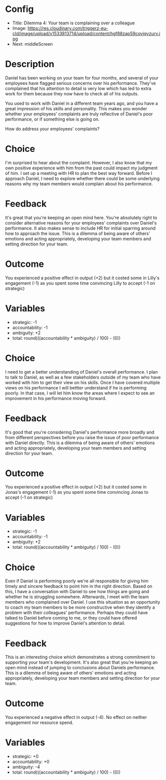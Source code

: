 # Config
 - Title: Dilemma 4: Your team is complaining over a colleague
 - Image: https://res.cloudinary.com/triggerz-eu-cld/image/upload/v1533813714/upload/content/hgf88zap59covjqyzurv.jpg
 - Next: middleScreen

# Description
Daniel has been working on your team for four months, and several of your employees have flagged serious concerns over his performance. They've complained that his attention to detail is very low which has led to extra work for them because they now have to check all of his outputs.

You used to work with Daniel in a different team years ago, and you have a great impression of his skills and personality. This makes you wonder whether your employees' complaints are truly reflective of Daniel's poor performance, or if something else is going on.

How do address your employees' complaints?

# Choice
I'm surprised to hear about the complaint. However, I also know that my own positive experience with him from the past could impact my judgment of him. I set up a meeting with HR to plan the best way forward. Before I approach Daniel, I need to explore whether there could be some underlying reasons why my team members would complain about his performance.

# Feedback

It's great that you're keeping an open mind here. You're absolutely right to consider alternative reasons for your employees' complaints over Daniel's performance. It also makes sense to include HR for initial sparring around how to approach the issue. This is a dilemma of being aware of others' emotions and acting appropriately, developing your team members and setting direction for your team.

# Outcome

You experienced a positive effect in output (+2) but it costed some in Lilly's engagement (-1) as you spent some time convincing Lilly to accept (-1 on strategic)

# Variables
 - strategic: -1
 - accountability: -1
 - ambiguity: +2
 - total: round(((accountability * ambiguity) / 100) - (0))


# Choice
I need to get a better understanding of Daniel's overall performance. I plan to talk to Daniel, as well as a few stakeholders outside of my team who have worked with him to get their view on his skills. Once I have covered multiple views on his performance I will bettter understand if he is performing poorly. In that case, I will let him know the areas where I expect to see an improvement in his performance moving forward.

# Feedback
It's good that you're considering Daniel's performance more broadly and from different perspectives before you raise the issue of poor performance with Daniel directly. This is a dilemma of being aware of others' emotions and acting appropriately, developing your team members and setting direction for your team.

# Outcome

You experienced a positive effect in output (+2) but it costed some in Jonas's engagement (-1) as you spent some time convincing Jonas to accept (-1 on strategic)

# Variables
 - strategic: -1
 - accountability: -1
 - ambiguity: +2
 - total: round(((accountability * ambiguity) / 100) - (0))


# Choice
Even if Daniel is performing poorly we're all responsible for giving him timely and sincere feedback to  point him in the right direction. Based on this, I have a conversation with Daniel to see how things are going and whether he is struggling somewhere. Afterwards, I meet with the team members who complained over Daniel. I use this situation as an opportunity to coach my team members to be more constructive when they identify a problem with their colleagues' performance. Perhaps they could have talked to Daniel before coming to me, or they could have offered suggestions for how to improve Daniel's attention to detail.

# Feedback
This is an interesting choice which demonstrates a strong commitment to supporting your team's development. It's also great that you're keeping an open mind instead of jumping to conclusions about Daniels performance. This is a dilemma of being aware of others' emotions and acting appropriately, developing your team members and setting direction for your team.

# Outcome

You experienced a negative effect in output (-4). No effect on neither engagement nor resource spend.

# Variables
 - strategic: +0
 - accountability: +0
 - ambiguity: -4
 - total: round(((accountability * ambiguity) / 100) - (0))
